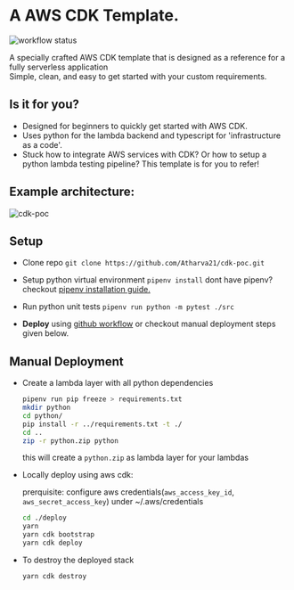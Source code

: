 # A AWS CDK Template.

![workflow status](https://github.com/Atharva21/cdk-poc/actions/workflows/ci.yml/badge.svg)

A specially crafted AWS CDK template that is designed as a reference for a fully serverless application <br>
Simple, clean, and easy to get started with your custom requirements.

## Is it for you?

- Designed for beginners to quickly get started with AWS CDK.
- Uses python for the lambda backend and typescript for 'infrastructure as a code'.
- Stuck how to integrate AWS services with CDK? Or how to setup a python lambda testing pipeline? This template is for you to refer!

## Example architecture:

![cdk-poc](https://user-images.githubusercontent.com/35420813/153103540-c649c65d-dd72-4f0e-ba2f-62ca8aa4bb6d.jpg)

## Setup

- Clone repo `git clone https://github.com/Atharva21/cdk-poc.git`

- Setup python virtual environment `pipenv install`
  dont have pipenv? checkout [pipenv installation guide.](https://pipenv.pypa.io/en/latest/)

- Run python unit tests `pipenv run python -m pytest ./src`

- **Deploy** using [github workflow](https://github.com/Atharva21/cdk-poc/actions) or checkout manual deployment steps given below.

## Manual Deployment

- Create a lambda layer with all python dependencies

  ```bash
  pipenv run pip freeze > requirements.txt
  mkdir python
  cd python/
  pip install -r ../requirements.txt -t ./
  cd ..
  zip -r python.zip python
  ```

  this will create a `python.zip` as lambda layer for your lambdas

- Locally deploy using aws cdk:

  prerquisite: configure aws credentials(`aws_access_key_id`, `aws_secret_access_key`) under ~/.aws/credentials

  ```bash
  cd ./deploy
  yarn
  yarn cdk bootstrap
  yarn cdk deploy
  ```

- To destroy the deployed stack
  ```bash
  yarn cdk destroy
  ```
